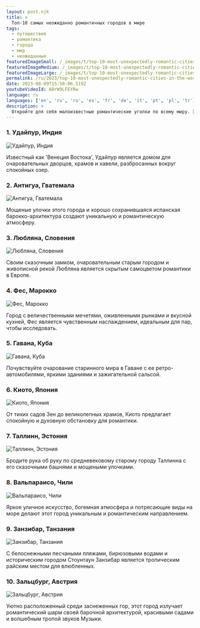 ```yaml
---
layout: post.njk
title: >
  Топ-10 самых неожиданно романтичных городов в мире
tags:
  - путешествия
  - романтика
  - города
  - мир
  - неожиданные
featuredImageSmall: /_images/t/top-10-most-unexpectedly-romantic-cities-in-the-world-cover-ru-small.webp
featuredImageMedium: /_images/t/top-10-most-unexpectedly-romantic-cities-in-the-world-cover-ru-medium.webp
featuredImageLarge: /_images/t/top-10-most-unexpectedly-romantic-cities-in-the-world-cover-ru-large.webp
permalink: /ru/2023/top-10-most-unexpectedly-romantic-cities-in-the-world.html
date: 2023-08-09T15:50:06.519Z
youtubeVideoId: A8rW9LFEYRw
language: ru
languages: ['en', 'ru', 'ro', 'es', 'fr', 'de', 'it', 'pt', 'pl', 'tr']
description: >
  Откройте для себя малоизвестные романтические уголки по всему миру. Эти города могут не быть первыми, о которых вы думаете, когда речь идет о романтике, но их уникальный шарм и красота делают их идеальными для любовного приключения.
---
```


### 1. Удайпур, Индия

![Удайпур, Индия](/_images/e/e21c29e7ba0165ef35dcc7b8c850a0bb-medium.webp)

Известный как 'Венеция Востока', Удайпур является домом для очаровательных дворцов, храмов и хавели, разбросанных вокруг спокойных озер.

### 2. Антигуа, Гватемала

![Антигуа, Гватемала](/_images/a/a3743ed0b0b386593be9778f11072d5b-medium.webp)

Мощеные улочки этого города и хорошо сохранившаяся испанская барокко-архитектура создают уникальную и романтическую атмосферу.

### 3. Любляна, Словения

![Любляна, Словения](/_images/1/185701de60788dfe61f1f8b4baac4aaf-medium.webp)

Своим сказочным замком, очаровательным старым городом и живописной рекой Любляна является скрытым самоцветом романтики в Европе.

### 4. Фес, Марокко

![Фес, Марокко](/_images/c/cb6c100d07e07dbc544a3a467342c18b-medium.webp)

Город с величественными мечетями, оживленными рынками и вкусной кухней, Фес является чувственным наслаждением, идеальным для пар, чтобы исследовать.

### 5. Гавана, Куба

![Гавана, Куба](/_images/c/cf4586c671dfddf4d269f4311f7b16fb-medium.webp)

Почувствуйте очарование старинного мира в Гаване с ее ретро-автомобилями, яркими зданиями и зажигательной сальсой.

### 6. Киото, Япония

![Киото, Япония](/_images/a/a46a4896d5a7099d5b79f1f2913626cd-medium.webp)

От тихих садов Зен до великолепных храмов, Киото предлагает спокойную и духовную обстановку для романтики.

### 7. Таллинн, Эстония

![Таллинн, Эстония](/_images/e/e93b6c3c5f8d9ab6b6cd07a38a026c58-medium.webp)

Бродите рука об руку по средневековому старому городу Таллинна с его сказочными башнями и мощеными улочками.

### 8. Вальпараисо, Чили

![Вальпараисо, Чили](/_images/7/7557cea9ee04aa7409c7a842ace1a31c-medium.webp)

Яркое уличное искусство, богемная атмосфера и потрясающие виды на море делают этот город уникальным и романтическим направлением.

### 9. Занзибар, Танзания

![Занзибар, Танзания](/_images/1/181ae666811caf18e20dd8e236ea4bee-medium.webp)

С белоснежными песчаными пляжами, бирюзовыми водами и историческим городом Стоунтаун Занзибар является тропическим райским местом для влюбленных.

### 10. Зальцбург, Австрия

![Зальцбург, Австрия](/_images/4/4961f521644d646cf30aeeb030239fef-medium.webp)

Уютно расположенный среди заснеженных гор, этот город излучает романтический шарм своей барочной архитектурой, красивыми садами и волшебным тропой звуков Музыки.

